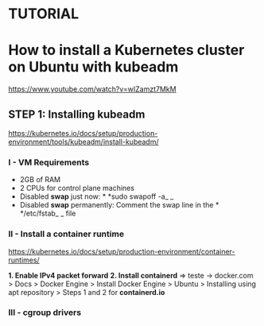 # TUTORIAL 
# How to install a Kubernetes cluster on Ubuntu with kubeadm
https://www.youtube.com/watch?v=wIZamzt7MkM

## STEP 1: Installing kubeadm
https://kubernetes.io/docs/setup/production-environment/tools/kubeadm/install-kubeadm/

### I - VM Requirements
- 2GB of RAM
- 2 CPUs for control plane machines
- Disabled **swap** just now: * *sudo swapoff -a_ _
- Disabled **swap** permanently: Comment the swap line in the * */etc/fstab_ _ file

### II - Install a container runtime
https://kubernetes.io/docs/setup/production-environment/container-runtimes/

**1. Enable IPv4 packet forward**
**2. Install containerd**
=> teste
     -> docker.com
       > Docs
         > Docker Engine
           > Install Docker Engine
             > Ubuntu
               > Installing using apt repository
                 > Steps 1 and 2 for **containerd.io**

### III - cgroup drivers ###
